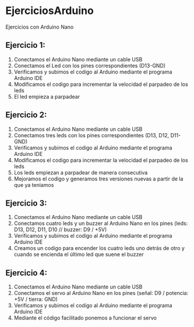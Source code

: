 # EjerciciosArduino
Ejercicios con Arduino Nano

## Ejercicio 1:
1. Conectamos el Arduino Nano mediante un cable USB
2. Conectamos el Led con los pines correspondientes (D13-GND)
3. Verificamos y subimos el codigo al Arduino mediante el programa Arduino IDE
4. Modificamos el codigo para incrementar la velocidad el parpadeo de los leds
5. El led empieza a parpadear

## Ejercicio 2:
1. Conectamos el Arduino Nano mediante un cable USB
2. Conectamos tres leds con los pines correspondientes (D13, D12, D11-GND)
3. Verificamos y subimos el codigo al Arduino mediante el programa Arduino IDE
4. Modificamos el codigo para incrementar la velocidad el parpadeo de los leds
5. Los leds empiezan a parpadear de manera consecutiva
6. Mejoramos el codigo y generamos tres versiones nuevas a partir de la que ya teniamos

## Ejercicio 3:
1. Conectamos el Arduino Nano mediante un cable USB
2. Conectamos cuatro leds y un buzzer al Arduino Nano en los pines (leds: D13, D12, D11, D10 // buzzer: D9 / +5V)
3. Verificamos y subimos el codigo al Arduino mediante el programa Arduino IDE
4. Creamos un codigo para encender los cuatro leds uno detrás de otro y cuando se encienda el último led que suene el buzzer

## Ejercicio 4:
1. Conectamos el Arduino Nano mediante un cable USB
2. Conectamos el servo al Arduino Nano en los pines (señal: D9 / potencia: +5V / tierra: GND)
3. Verificamos y subimos el codigo al Arduino mediante el programa Arduino IDE
4. Mediante el código facilitado ponemos a funcionar el servo
